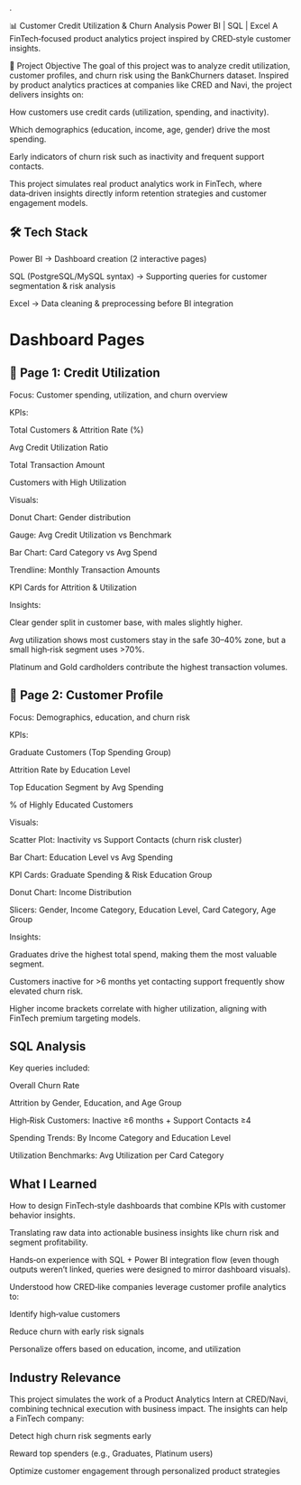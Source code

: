 .

📊 Customer Credit Utilization & Churn Analysis
Power BI | SQL | Excel
A FinTech‑focused product analytics project inspired by CRED‑style customer insights.

🎯 Project Objective
The goal of this project was to analyze credit utilization, customer profiles, and churn risk using the BankChurners dataset. Inspired by product analytics practices at companies like CRED and Navi, the project delivers insights on:

How customers use credit cards (utilization, spending, and inactivity).

Which demographics (education, income, age, gender) drive the most spending.

Early indicators of churn risk such as inactivity and frequent support contacts.

This project simulates real product analytics work in FinTech, where data‑driven insights directly inform retention strategies and customer engagement models.

## 🛠️ Tech Stack
Power BI → Dashboard creation (2 interactive pages)

SQL (PostgreSQL/MySQL syntax) → Supporting queries for customer segmentation & risk analysis

Excel → Data cleaning & preprocessing before BI integration

# Dashboard Pages
## 📍 Page 1: Credit Utilization
Focus: Customer spending, utilization, and churn overview

KPIs:

Total Customers & Attrition Rate (%)

Avg Credit Utilization Ratio

Total Transaction Amount

Customers with High Utilization

Visuals:

Donut Chart: Gender distribution

Gauge: Avg Credit Utilization vs Benchmark

Bar Chart: Card Category vs Avg Spend

Trendline: Monthly Transaction Amounts

KPI Cards for Attrition & Utilization


Insights:

Clear gender split in customer base, with males slightly higher.

Avg utilization shows most customers stay in the safe 30–40% zone, but a small high‑risk segment uses >70%.

Platinum and Gold cardholders contribute the highest transaction volumes.

## 📍 Page 2: Customer Profile
Focus: Demographics, education, and churn risk

KPIs:

Graduate Customers (Top Spending Group)

Attrition Rate by Education Level

Top Education Segment by Avg Spending

% of Highly Educated Customers

Visuals:

Scatter Plot: Inactivity vs Support Contacts (churn risk cluster)

Bar Chart: Education Level vs Avg Spending

KPI Cards: Graduate Spending & Risk Education Group

Donut Chart: Income Distribution

Slicers: Gender, Income Category, Education Level, Card Category, Age Group


Insights:

Graduates drive the highest total spend, making them the most valuable segment.

Customers inactive for >6 months yet contacting support frequently show elevated churn risk.

Higher income brackets correlate with higher utilization, aligning with FinTech premium targeting models.

## SQL Analysis
Key queries included:

Overall Churn Rate

Attrition by Gender, Education, and Age Group

High‑Risk Customers: Inactive ≥6 months + Support Contacts ≥4

Spending Trends: By Income Category and Education Level

Utilization Benchmarks: Avg Utilization per Card Category



##  What I Learned
How to design FinTech‑style dashboards that combine KPIs with customer behavior insights.

Translating raw data into actionable business insights like churn risk and segment profitability.

Hands‑on experience with SQL + Power BI integration flow (even though outputs weren’t linked, queries were designed to mirror dashboard visuals).

Understood how CRED‑like companies leverage customer profile analytics to:

Identify high‑value customers

Reduce churn with early risk signals

Personalize offers based on education, income, and utilization

## Industry Relevance
This project simulates the work of a Product Analytics Intern at CRED/Navi, combining technical execution with business impact. The insights can help a FinTech company:

Detect high churn risk segments early

Reward top spenders (e.g., Graduates, Platinum users)

Optimize customer engagement through personalized product strategies

